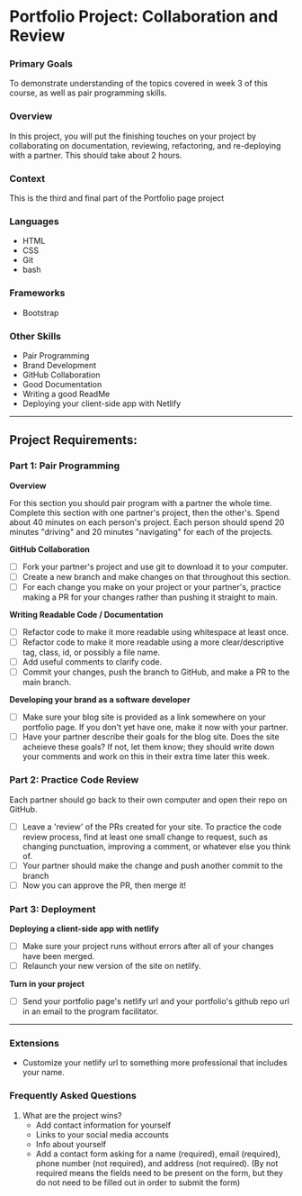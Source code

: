 # Portfolio Project: Collaboration and Review

### Primary Goals

To demonstrate understanding of the topics covered in week 3 of this course, as well as pair programming skills.

### Overview

In this project, you will put the finishing touches on your project by collaborating on documentation, reviewing, refactoring, and re-deploying with a partner. This should take about 2 hours.

### Context

This is the third and final part of the Portfolio page project

### Languages

- HTML
- CSS
- Git
- bash

### Frameworks

- Bootstrap

### Other Skills

- Pair Programming
- Brand Development
- GitHub Collaboration
- Good Documentation
- Writing a good ReadMe
- Deploying your client-side app with Netlify

---

## Project Requirements:

### Part 1: Pair Programming

**Overview**

For this section you should pair program with a partner the whole time. Complete this section with one partner's project, then the other's. Spend about 40 minutes on each person's project. Each person should spend 20 minutes "driving" and 20 minutes "navigating" for each of the projects.

**GitHub Collaboration**

- [ ] Fork your partner's project and use git to download it to your computer.
- [ ] Create a new branch and make changes on that throughout this section.
- [ ] For each change you make on your project or your partner's, practice making a PR for your changes rather than pushing it straight to main.

**Writing Readable Code / Documentation**

- [ ] Refactor code to make it more readable using whitespace at least once.
- [ ] Refactor code to make it more readable using a more clear/descriptive tag, class, id, or possibly a file name.
- [ ] Add useful comments to clarify code.
- [ ] Commit your changes, push the branch to GitHub, and make a PR to the main branch.

**Developing your brand as a software developer**

- [ ] Make sure your blog site is provided as a link somewhere on your portfolio page. If you don't yet have one, make it now with your partner.
- [ ] Have your partner describe their goals for the blog site. Does the site acheieve these goals? If not, let them know; they should write down your comments and work on this in their extra time later this week.

### Part 2: Practice Code Review

Each partner should go back to their own computer and open their repo on GitHub.

- [ ] Leave a 'review' of the PRs created for your site. To practice the code review process, find at least one small change to request, such as changing punctuation, improving a comment, or whatever else you think of.
- [ ] Your partner should make the change and push another commit to the branch
- [ ] Now you can approve the PR, then merge it!

### Part 3: Deployment

**Deploying a client-side app with netlify**

- [ ] Make sure your project runs without errors after all of your changes have been merged.
- [ ] Relaunch your new version of the site on netlify.

**Turn in your project**

- [ ] Send your portfolio page's netlify url and your portfolio's github repo url in an email to the program facilitator.

---

### Extensions

- Customize your netlify url to something more professional that includes your name.

### Frequently Asked Questions

1. What are the project wins?
   - Add contact information for yourself
   - Links to your social media accounts
   - Info about yourself
   - Add a contact form asking for a name (required), email (required), phone number (not required), and address (not required). (By not required means the fields need to be present on the form, but they do not need to be filled out in order to submit the form)
